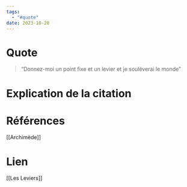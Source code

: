```yaml
---
tags:
  - "#quote"
date: 2023-10-28
---
```

# Quote

> “Donnez-moi un point fixe et un levier et je soulèverai le monde”
# Explication de la citation


# Références

[[Archimède]]
# Lien

[[Les Leviers]]

